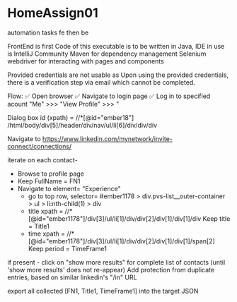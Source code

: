 # HomeAssign01
automation tasks fe then be

FrontEnd is first
Code of this executable is to be written in Java, 
IDE in use is IntelliJ Community
Maven for dependency management
Selenium webdriver for interacting with pages and components

Provided credentials are not usable as 
Upon using the provided credentials, there is a verification step via email which cannot be completed.

Flow:
✅ Open browser
✅ Navigate to login page
✅ Log in to specified acount
"Me" >>>
"View Profile" >>>
"

Dialog box id (xpath) = //*[@id="ember18"]
/html/body/div[5]/header/div/nav/ul/li[6]/div/div/div

Navigate to https://www.linkedin.com/mynetwork/invite-connect/connections/

iterate on each contact- 
* Browse to profile page
* Keep FullName = FN1
* Navigate to element= "Experience"
  * go to top row, selector= #ember1178 > div.pvs-list__outer-container > ul > li:nth-child(1) > div
  * title xpath = //*[@id="ember1178"]/div[3]/ul/li[1]/div/div[2]/div[1]/div[1]/div
    Keep title = Title1
  * time xpath = //*[@id="ember1178"]/div[3]/ul/li[1]/div/div[2]/div[1]/div[1]/span[2]
    Keep period = TimeFrame1
    
if present - click on "show more results" for complete list of contacts
(until 'show more results' does not re-appear)
Add protection from duplicate entries, based on similar linkedin's "/in" URL

export all collected [FN1, Title1, TimeFrame1] into the target JSON

